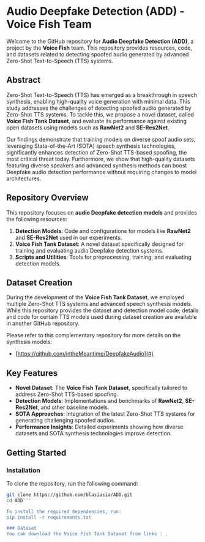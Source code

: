 # Audio Deepfake Detection (ADD) - Voice Fish Team

Welcome to the GitHub repository for **Audio Deepfake Detection (ADD)**, a project by the **Voice Fish** team. This repository provides resources, code, and datasets related to detecting spoofed audio generated by advanced Zero-Shot Text-to-Speech (TTS) systems.

## Abstract

Zero-Shot Text-to-Speech (TTS) has emerged as a breakthrough in speech synthesis, enabling high-quality voice generation with minimal data. This study addresses the challenges of detecting spoofed audio generated by Zero-Shot TTS systems. To tackle this, we propose a novel dataset, called **Voice Fish Tank Dataset**, and evaluate its performance against existing open datasets using models such as **RawNet2** and **SE-Res2Net**.

Our findings demonstrate that training models on diverse spoof audio sets, leveraging State-of-the-Art (SOTA) speech synthesis technologies, significantly enhances detection of Zero-Shot TTS-based spoofing, the most critical threat today. Furthermore, we show that high-quality datasets featuring diverse speakers and advanced synthesis methods can boost Deepfake audio detection performance without requiring changes to model architectures.

## Repository Overview

This repository focuses on **audio Deepfake detection models** and provides the following resources:

1. **Detection Models**: Code and configurations for models like **RawNet2** and **SE-Res2Net** used in our experiments.
2. **Voice Fish Tank Dataset**: A novel dataset specifically designed for training and evaluating audio Deepfake detection systems.
3. **Scripts and Utilities**: Tools for preprocessing, training, and evaluating detection models.

## Dataset Creation

During the development of the **Voice Fish Tank Dataset**, we employed multiple Zero-Shot TTS systems and advanced speech synthesis models. While this repository provides the dataset and detection model code, details and code for certain TTS models used during dataset creation are available in another GitHub repository.

Please refer to this complementary repository for more details on the synthesis models:
- [https://github.com/intheMeantime/DeepfakeAudio](#)

## Key Features

- **Novel Dataset**: The **Voice Fish Tank Dataset**, specifically tailored to address Zero-Shot TTS-based spoofing.
- **Detection Models**: Implementations and benchmarks of **RawNet2**, **SE-Res2Net**, and other baseline models.
- **SOTA Approaches**: Integration of the latest Zero-Shot TTS systems for generating challenging spoofed audios.
- **Performance Insights**: Detailed experiments showing how diverse datasets and SOTA synthesis technologies improve detection.

## Getting Started

### Installation

To clone the repository, run the following command:

```bash
git clone https://github.com/blasiasia/ADD.git
cd ADD'''

To install the required dependencies, run:
pip install -r requirements.txt

### Dataset
You can download the Voice Fish Tank Dataset from links : .

